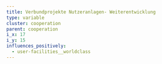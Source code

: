 ```yaml
---
title: Verbundprojekte Nutzeranlagen- Weiterentwicklung
type: variable
cluster: cooperation
parent: cooperation
i_x: 17
i_y: 15
influences_positively:
  - user-facilities__worldclass
---
```

